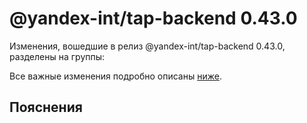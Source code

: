 # @yandex-int/tap-backend 0.43.0

<!-- ЧЕЛОВЕЧЕСКОЕ ВСТУПЛЕНИЕ -->

Изменения, вошедшие в релиз @yandex-int/tap-backend 0.43.0, разделены на группы:

Все важные изменения подробно описаны [ниже](#Пояснения).

## Пояснения

